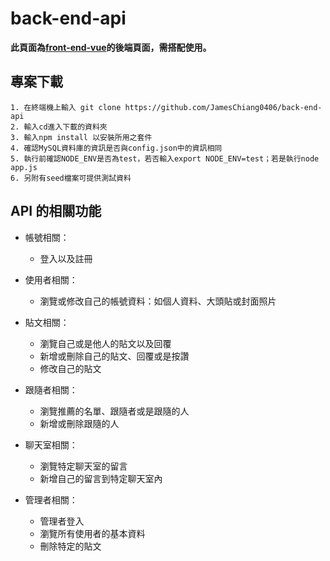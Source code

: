 # back-end-api
**此頁面為[front-end-vue](https://github.com/JamesChiang0406/front-end-vue)的後端頁面，需搭配使用。**


## 專案下載
```
1. 在終端機上輸入 git clone https://github.com/JamesChiang0406/back-end-api
2. 輸入cd進入下載的資料夾
3. 輸入npm install 以安裝所用之套件
4. 確認MySQL資料庫的資訊是否與config.json中的資訊相同
5. 執行前確認NODE_ENV是否為test，若否輸入export NODE_ENV=test；若是執行node app.js
6. 另附有seed檔案可提供測試資料
```

## API 的相關功能
* 帳號相關：
  * 登入以及註冊
  
* 使用者相關：
  * 瀏覽或修改自己的帳號資料：如個人資料、大頭貼或封面照片


* 貼文相關：
  * 瀏覽自己或是他人的貼文以及回覆
  * 新增或刪除自己的貼文、回覆或是按讚
  * 修改自己的貼文

* 跟隨者相關：
  * 瀏覽推薦的名單、跟隨者或是跟隨的人
  * 新增或刪除跟隨的人

* 聊天室相關：
  * 瀏覽特定聊天室的留言
  * 新增自己的留言到特定聊天室內

* 管理者相關：
  * 管理者登入
  * 瀏覽所有使用者的基本資料
  * 刪除特定的貼文
